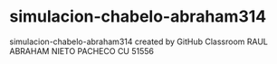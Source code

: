# simulacion-chabelo-abraham314
simulacion-chabelo-abraham314 created by GitHub Classroom
RAUL ABRAHAM NIETO PACHECO CU 51556
